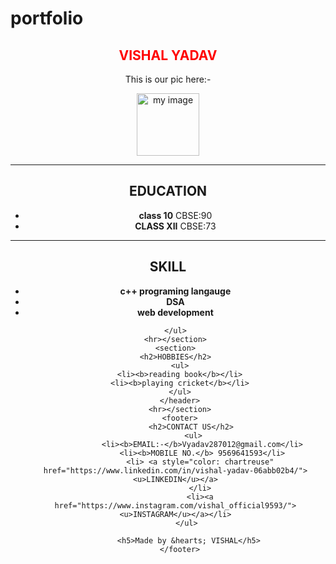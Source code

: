 # portfolio
<!DOCTYPE html>
<html lang="en">
<head>
    <meta charset="UTF-8">
    <meta name="viewport" content="width=device-width, initial-scale=1.0">
    <title>Portfolio</title>
    <link rel="stylesheet" href="C:\Users\Lenovo\OneDrive\Desktop\HTML\style.css"/>

</head>
<body><header> <section>
    <h1 style="color:red">VISHAL YADAV</h1>
    <P>This is our pic here:-</P>
    <img src="C:\Users\Lenovo\OneDrive\Desktop\HTML\Vishal .jpg" alt="my image" height="100px" width="100px"/>
    <hr></section>
    <!--portfolio portion-->
    <section>
    <h2>EDUCATION</h2>
    <ul>
        <li><b>class 10</b> CBSE:90</li>
        <li><b>CLASS XII</b> CBSE:73</li>
     </ul></section>
   <hr><section>
    <h2>SKILL</h2>
    <ul>
     <li><b>c++ programing langauge </b></li>
     <li><b>DSA</b></li>
     <li><b>web development</b></li>
       
    </ul>
    <hr></section>
    <section>
    <h2>HOBBIES</h2>
      <ul>
      <li><b>reading book</b></li>
      <li><b>playing cricket</b></li>
      </ul>
      </header>
      <hr></section>
      <footer>
           <h2>CONTACT US</h2>
            <ul>
                <li><b>EMAIL:-</b>Vyadav287012@gmail.com</li>
                <li><b>MOBILE NO.</b> 9569641593</li>
               <li> <a style="color: chartreuse" href="https://www.linkedin.com/in/vishal-yadav-06abb02b4/"><u>LINKEDIN</u></a>
               </li>
               <li><a href="https://www.instagram.com/vishal_official9593/"><u>INSTAGRAM</u></a></li>
         </ul>

          <h5>Made by &hearts; VISHAL</h5>
      </footer>

</body>
</html>
